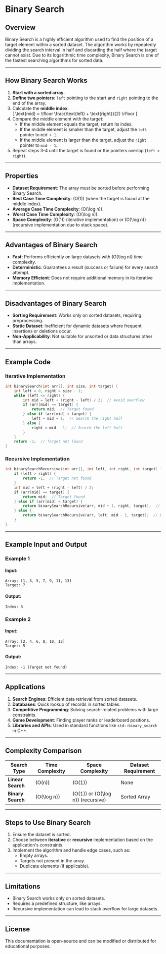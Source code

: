 # Binary Search

## Overview

Binary Search is a highly efficient algorithm used to find the position of a target element within a sorted dataset. The algorithm works by repeatedly dividing the search interval in half and discarding the half where the target cannot exist. Due to its logarithmic time complexity, Binary Search is one of the fastest searching algorithms for sorted data.

---

## How Binary Search Works

1. **Start with a sorted array.**
2. **Define two pointers**: `left` pointing to the start and `right` pointing to the end of the array.
3. Calculate the **middle index**:  
   \[
   \text{mid} = \lfloor \frac{\text{left} + \text{right}}{2} \rfloor
   \]
4. Compare the middle element with the target:
   - If the middle element equals the target, return its index.
   - If the middle element is smaller than the target, adjust the `left` pointer to `mid + 1`.
   - If the middle element is larger than the target, adjust the `right` pointer to `mid - 1`.
5. Repeat steps 3-4 until the target is found or the pointers overlap (`left > right`).

---

## Properties

- **Dataset Requirement**: The array must be sorted before performing Binary Search.
- **Best Case Time Complexity**: \(O(1)\) (when the target is found at the middle index).
- **Average Case Time Complexity**: \(O(\log n)\).
- **Worst Case Time Complexity**: \(O(\log n)\).
- **Space Complexity**: \(O(1)\) (iterative implementation) or \(O(\log n)\) (recursive implementation due to stack space).

---

## Advantages of Binary Search

- **Fast**: Performs efficiently on large datasets with \(O(\log n)\) time complexity.
- **Deterministic**: Guarantees a result (success or failure) for every search attempt.
- **Memory Efficient**: Does not require additional memory in its iterative implementation.

---

## Disadvantages of Binary Search

- **Sorting Requirement**: Works only on sorted datasets, requiring preprocessing.
- **Static Dataset**: Inefficient for dynamic datasets where frequent insertions or deletions occur.
- **Non-Applicability**: Not suitable for unsorted or data structures other than arrays.

---

## Example Code

### Iterative Implementation
```c
int binarySearch(int arr[], int size, int target) {
    int left = 0, right = size - 1;
    while (left <= right) {
        int mid = left + (right - left) / 2;  // Avoid overflow
        if (arr[mid] == target) {
            return mid;  // Target found
        } else if (arr[mid] < target) {
            left = mid + 1;  // Search the right half
        } else {
            right = mid - 1;  // Search the left half
        }
    }
    return -1;  // Target not found
}
```

### Recursive Implementation
```c
int binarySearchRecursive(int arr[], int left, int right, int target) {
    if (left > right) {
        return -1;  // Target not found
    }
    int mid = left + (right - left) / 2;
    if (arr[mid] == target) {
        return mid;  // Target found
    } else if (arr[mid] < target) {
        return binarySearchRecursive(arr, mid + 1, right, target);  // Right half
    } else {
        return binarySearchRecursive(arr, left, mid - 1, target);  // Left half
    }
}
```

---

## Example Input and Output

### Example 1
#### Input:
```plaintext
Array: [1, 3, 5, 7, 9, 11, 13]
Target: 7
```
#### Output:
```plaintext
Index: 3
```

### Example 2
#### Input:
```plaintext
Array: [2, 4, 6, 8, 10, 12]
Target: 5
```
#### Output:
```plaintext
Index: -1 (Target not found)
```

---

## Applications

1. **Search Engines**: Efficient data retrieval from sorted datasets.
2. **Databases**: Quick lookup of records in sorted tables.
3. **Competitive Programming**: Solving search-related problems with large constraints.
4. **Game Development**: Finding player ranks or leaderboard positions.
5. **Libraries and APIs**: Used in standard functions like `std::binary_search` in C++.

---

## Complexity Comparison

| Search Type      | Time Complexity | Space Complexity | Dataset Requirement |
|-------------------|-----------------|-------------------|----------------------|
| **Linear Search** | \(O(n)\)        | \(O(1)\)          | None                 |
| **Binary Search** | \(O(\log n)\)   | \(O(1)\) or \(O(\log n)\) (recursive) | Sorted Array        |

---

## Steps to Use Binary Search

1. Ensure the dataset is sorted.
2. Choose between **iterative** or **recursive** implementation based on the application's constraints.
3. Implement the algorithm and handle edge cases, such as:
   - Empty arrays.
   - Targets not present in the array.
   - Duplicate elements (if applicable).

---

## Limitations

- Binary Search works only on sorted datasets.
- Requires a predefined structure, like arrays.
- Recursive implementation can lead to stack overflow for large datasets.

---

## License

This documentation is open-source and can be modified or distributed for educational purposes.